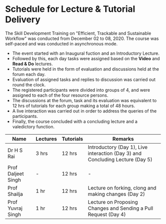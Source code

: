 # Schedule for Lecture & Tutorial Delivery

The Skill Development Training on "Efficient, Trackable and Sustainable Workflow" was conducted from December 02 to 08, 2020.
The course was self-paced and was conducted in asynchronous mode.  

 - The event started with an Inaugural fuction and an Introductory Lecture.
 - Followed by this, each day tasks were assigned based on the **Video** and **Read & Do** lectures. 
 - Tutorials were held in the form of evaluation and discussions held at the forum each day.
 - Evaluation of assigned tasks and replies to discussion was carried out round the clock.
 - The registered participants were divided into groups of 4, and were assigned to each of the four resource persons.
 - The discussions at the forum, task and its evaluation was equivalent to 12 hrs of tutorials for each group making a total of 48 hours.
 - A live interaction was carried out in order to address the queries of the participants.
 - Finally, the course concluded with a concluding lecture and a valedictory function.  

| Name | Lectures | Tutorials | Remarks |
| --- | --- | --- | --- |
| Dr H S Rai | 3 hrs | 12 hrs | Introductory (Day 1), Live interaction (Day 3) and Concluding Lecture (Day 5)|
| Prof Daljeet Singh | - | 12 hrs | - |
| Prof Shailja | 1 hr | 12 hrs | Lecture on forking, clong and making changes (Day 2)  |
| Prof Yuvraj Singh | 1 hr | 12 hrs | Lecture on Proposing Changes and Sending a Pull Request (Day 4) |
